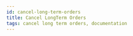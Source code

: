 ```yaml
---
id: cancel-long-term-orders
title: Cancel LongTerm Orders
tags: cancel long term orders, documentation
---
```

